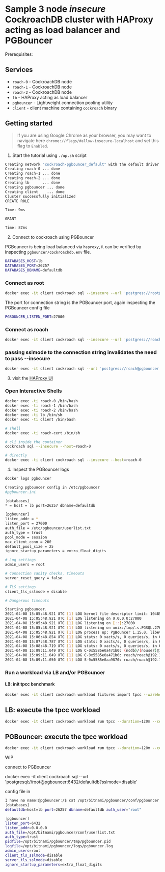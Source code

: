 # Sample 3 node *insecure* CockroachDB cluster with HAProxy acting as load balancer and PGBouncer

Prerequisites:

## Services
* `roach-0` - CockroachDB node
* `roach-1` - CockroachDB node
* `roach-2` - CockroachDB node
* `lb` - HAProxy acting as load balancer
* `pgbouncer` - Lightweight connection pooling utility
* `client` - client machine containing `cockroach` binary

## Getting started
>If you are using Google Chrome as your browser, you may want to navigate here `chrome://flags/#allow-insecure-localhost` and set this flag to `Enabled`.

1. Start the tutorial using `./up.sh` script

```bash
Creating network "cockroach-pgbouncer_default" with the default driver
Creating roach-0 ... done
Creating roach-1 ... done
Creating roach-2 ... done
Creating lb      ... done
Creating pgbouncer ... done
Creating client    ... done
Cluster successfully initialized
CREATE ROLE

Time: 9ms

GRANT

Time: 87ms
```

2. Connect to cockroach using PGBouncer

PGBouncer is being load balanced via `haproxy`, it can be verified by inspecting `pgbouncer/cockroachdb.env` file.

```bash
DATABASES_HOST=lb
DATABASES_PORT=26257
DATABASES_DBNAME=defaultdb
```

### Connect as root

```bash
docker exec -it client cockroach sql --insecure --url 'postgres://root@pgbouncer:27000'
```

The port for connection string is the PGBouncer port, again inspecting the PGBouncer config file

```bash
PGBOUNCER_LISTEN_PORT=27000
```

### Connect as roach

```bash
docker exec -it client cockroach sql --insecure --url 'postgres://roach@pgbouncer:27000'
```

### passing sslmode to the connection string invalidates the need to pass --insecure

```bash
docker exec -it client cockroach sql --url 'postgres://roach@pgbouncer:27000?sslmode=disable'
```

3. visit the [HAProxy UI](http://localhost:8081)

### Open Interactive Shells
```bash
docker exec -ti roach-0 /bin/bash
docker exec -ti roach-1 /bin/bash
docker exec -ti roach-2 /bin/bash
docker exec -ti lb /bin/sh
docker exec -ti client /bin/bash

# shell
docker exec -ti roach-cert /bin/sh

# cli inside the container
cockroach sql --insecure --host=roach-0

# directly
docker exec -ti client cockroach sql --insecure --host=roach-0
```

4. Inspect the PGBouncer logs

```bash
docker logs pgbouncer
```

```bash
Creating pgbouncer config in /etc/pgbouncer
#pgbouncer.ini

[databases]
* = host = lb port=26257 dbname=defaultdb

[pgbouncer]
listen_addr = *
listen_port = 27000
auth_file = /etc/pgbouncer/userlist.txt
auth_type = trust
pool_mode = session
max_client_conn = 200
default_pool_size = 25
ignore_startup_parameters = extra_float_digits

# Log settings
admin_users = root

# Connection sanity checks, timeouts
server_reset_query = false

# TLS settings
client_tls_sslmode = disable

# Dangerous timeouts

Starting pgbouncer.
2021-04-08 15:05:48.921 UTC [1] LOG kernel file descriptor limit: 1048576 (hard: 1048576); max_client_conn: 200, max expected fd use: 212
2021-04-08 15:05:48.921 UTC [1] LOG listening on 0.0.0.0:27000
2021-04-08 15:05:48.921 UTC [1] LOG listening on [::]:27000
2021-04-08 15:05:48.921 UTC [1] LOG listening on unix:/tmp/.s.PGSQL.27000
2021-04-08 15:05:48.921 UTC [1] LOG process up: PgBouncer 1.15.0, libevent 2.1.8-stable (epoll), adns: c-ares 1.15.0, tls: LibreSSL 2.7.5
2021-04-08 15:06:48.854 UTC [1] LOG stats: 0 xacts/s, 0 queries/s, in 0 B/s, out 0 B/s, xact 0 us, query 0 us, wait 0 us
2021-04-08 15:07:48.787 UTC [1] LOG stats: 0 xacts/s, 0 queries/s, in 0 B/s, out 0 B/s, xact 0 us, query 0 us, wait 0 us
2021-04-08 15:08:48.719 UTC [1] LOG stats: 0 xacts/s, 0 queries/s, in 0 B/s, out 0 B/s, xact 0 us, query 0 us, wait 0 us
2021-04-08 15:09:11.049 UTC [1] LOG C-0x5585e0a471b0: (nodb)/(nouser)@192.168.48.7:55214 registered new auto-database: db=roach
2021-04-08 15:09:11.049 UTC [1] LOG C-0x5585e0a471b0: roach/roach@192.168.48.7:55214 login attempt: db=roach user=roach tls=no
2021-04-08 15:09:11.050 UTC [1] LOG S-0x5585e0aa9870: roach/roach@192.168.48.5:26257 new connection to server (from 192.168.48.6:58200)
```

### Run a workload via LB and/or PGBouncer

#### LB: init tpcc benchmark

```bash
docker exec -it client cockroach workload fixtures import tpcc --warehouses=10 'postgresql://root@lb:26257/tpcc?sslmode=disable'
```

## LB: execute the tpcc workload

```bash
docker exec -it client cockroach workload run tpcc --duration=120m --concurrency=3 --max-rate=1000 --tolerate-errors --warehouses=10 --conns 60 --ramp=1m --workers=100 'postgresql://root@lb:26257/tpcc?sslmode=disable'
```

## PGBouncer: execute the tpcc workload

```bash
docker exec -it client cockroach workload run tpcc --duration=120m --concurrency=3 --max-rate=1000 --tolerate-errors --warehouses=10 --conns 60 --ramp=1m --workers=100 'postgresql://root@pgbouncer:27000/tpcc?sslmode=disable'
```








WIP

connect to PGBouncer

docker exec -it client cockroach sql --url 'postgresql://root@pgbouncer:6432/defaultdb?sslmode=disable'


config file in

```bash
I have no name!@pgbouncer:/$ cat /opt/bitnami/pgbouncer/conf/pgbouncer.ini
[databases]
defaultdb=host=lb port=26257 dbname=defaultdb auth_user="root"

[pgbouncer]
listen_port=6432
listen_addr=0.0.0.0
auth_file=/opt/bitnami/pgbouncer/conf/userlist.txt
auth_type=trust
pidfile=/opt/bitnami/pgbouncer/tmp/pgbouncer.pid
logfile=/opt/bitnami/pgbouncer/logs/pgbouncer.log
admin_users=root
client_tls_sslmode=disable
server_tls_sslmode=disable
ignore_startup_parameters=extra_float_digits
```

